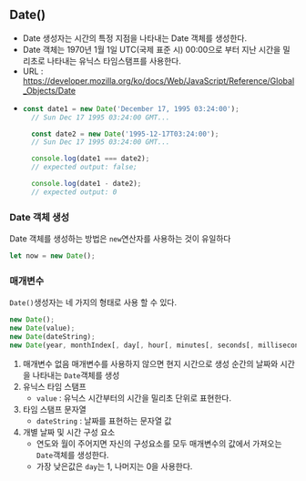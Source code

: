 ## Date()
- Date 생성자는 시간의 특정 지점을 나타내는 Date 객체를 생성한다.
- Date 객체는 1970년 1월 1일 UTC(국제 표준 시) 00:00으로 부터 지난 시간을 밀리초로 나타내는 유닉스 타임스탬프를 사용한다.
- URL : https://developer.mozilla.org/ko/docs/Web/JavaScript/Reference/Global_Objects/Date
- 
  ```javascript
  const date1 = new Date('December 17, 1995 03:24:00');
    // Sun Dec 17 1995 03:24:00 GMT...

    const date2 = new Date('1995-12-17T03:24:00');
    // Sun Dec 17 1995 03:24:00 GMT...

    console.log(date1 === date2);
    // expected output: false;

    console.log(date1 - date2);
    // expected output: 0
    ```  

### Date 객체 생성
Date 객체를 생성하는 방법은 `new`연산자를 사용하는 것이 유일하다
```javascript
let now = new Date();
```

### 매개변수
`Date()`생성자는 네 가지의 형태로 사용 할 수 있다.
```javascript
new Date();
new Date(value);
new Date(dateString);
new Date(year, monthIndex[, day[, hour[, minutes[, seconds[, milliseconds]]]]]);
```

1. 매개변수 없음
    매개변수를 사용하지 않으면 현지 시간으로 생성 순간의 날짜와 시간을 나타내는 `Date`객체를 생성
2. 유닉스 타임 스탬프
    - `value` : 유닉스 시간부터의 시간을 밀리초 단위로 표현한다.
3. 타임 스탬프 문자열
    - `dateString` : 날짜를 표현하는 문자열 값
4. 개별 날짜 및 시간 구성 요소
    - 연도와 월이 주어지면 자신의 구성요소를 모두 매개변수의 값에서 가져오는 `Date`객체를 생성한다.
    - 가장 낮은값은 `day`는 1, 나머지는 0을 사용한다.